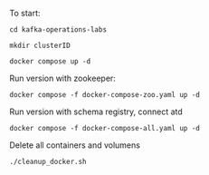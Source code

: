 To start:

```
cd kafka-operations-labs

mkdir clusterID

docker compose up -d

```

Run version with zookeeper:

```
docker compose -f docker-compose-zoo.yaml up -d
```
Run version with schema registry, connect atd

```
docker compose -f docker-compose-all.yaml up -d
```

Delete all containers and volumens

```
./cleanup_docker.sh
```
